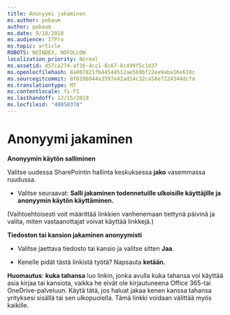 ```yaml
---
title: Anonyymi jakaminen
ms.author: pebaum
author: pebaum
ms.date: 9/18/2018
ms.audience: ITPro
ms.topic: article
ROBOTS: NOINDEX, NOFOLLOW
localization_priority: Normal
ms.assetid: d57ca274-af16-4cc1-8c67-8c499f5c1d37
ms.openlocfilehash: 8a007821fb44544512ae5b9bf22ee9aba16e618c
ms.sourcegitcommit: 0f0186044a3597e42ad14c32ca58e7224344dcfa
ms.translationtype: MT
ms.contentlocale: fi-FI
ms.lasthandoff: 12/15/2019
ms.locfileid: "40050378"
---
```

# <a name="anonymous-sharing"></a>Anonyymi jakaminen

 **Anonyymin käytön salliminen**
  
Valitse uudessa SharePointin hallinta keskuksessa **jako** vasemmassa ruudussa. 
  
- Valitse seuraavat: **Salli jakaminen todennetuille ulkoisille käyttäjille ja anonyymin käytön käyttäminen.**
  
(Vaihtoehtoisesti voit määrittää linkkien vanhenemaan tiettynä päivinä ja valita, miten vastaanottajat voivat käyttää linkkejä.)
    
 **Tiedoston tai kansion jakaminen anonyymisti**
  
- Valitse jaettava tiedosto tai kansio ja valitse sitten **Jaa**. 
    
- Kenelle pidät tästä linkistä työtä? Napsauta **ketään.**
  
 **Huomautus**: **kuka tahansa** luo linkin, jonka avulla kuka tahansa voi käyttää asia kirjaa tai kansiota, vaikka he eivät ole kirjautuneena Office 365-tai OneDrive-palveluun. Käytä tätä, jos haluat jakaa kenen kanssa tahansa yrityksesi sisällä tai sen ulkopuolella. Tämä linkki voidaan välittää myös kaikille. 
    

